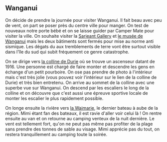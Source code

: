 ## Wanganui

On décide de prendre la journée pour visiter Wanganui. Il fait beau avec peu de vent, on part se poser près du centre ville pour manger.
On test de nouveaux notre porte bébé et on se laisse guider par Camper Mate pour visiter la ville. On souhaite visiter la [Sarjeant Gallery][1] et [le musée de Wanganui][2] mais les deux bâtiments sont fermés pour mise au norme anti sismique. Les dégats du aux tremblements de terre vont être surtout visible dans l'île du sud qui subit fréquement ce genre catastrophe.

On se dirige vers [la colline de Durie][3] où se trouve un ascenseur datant de 1916. Une personne est chargé de faire monter et descendre les gens en échange d'un petit pourboire. On ose pas prendre de photo à l'intérieur mais c'est très jolie (vous pouvez voir l'intérieur sur le lien de la colline de Durie) et très bien entretenu.
On arrive au sommet de la colline avec une superbe vue sur Wanganui. On descend par les escaliers le long de la colline et on découvre que c'est aussi une épreuve sportive locale de monter les escalier le plus rapidement possible.

On longe ensuite la rivière vers [la Waimarie][4], le dernier bateau à aube de la région. Mimi étant fan des bateaux, il est ravie d'aller voir celui là ! On rentre ensuite au van et on retourne au camping venteux de la nuit dernière. Le vent est tellement fort, qu'on ne peut pas même pas profiter de la plage sans prendre des tonnes de sable au visage. Mimi apprécie pas du tout, on restera tranquillement au camping toute la soirée.

[1]: http://www.sarjeant.org.nz/ "Sarjeant Gallery"
[2]: http://www.wrm.org.nz/ "Wanganui museum"
[3]: http://www.visitwhanganui.nz/durie-hill-underground-elevator/ "Durie's hill underground elevator"
[4]: http://waimarie.co.nz/ "Waimarie"
